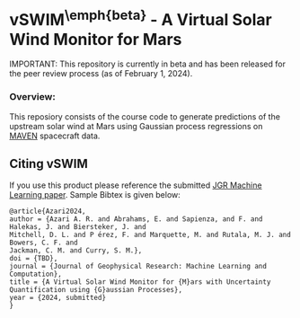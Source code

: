 # vSWIM<sup>\emph{beta}</sup> - A Virtual Solar Wind Monitor for Mars 

IMPORTANT: This repository is currently in beta and has been released for the peer review process (as of February 1, 2024). 

### Overview: 

This reposiory consists of the course code to generate predictions of the upstream solar wind at Mars using Gaussian process regressions on [MAVEN](https://mars.nasa.gov/maven/) spacecraft data.

## Citing vSWIM

If you use this product please reference the submitted [JGR Machine Learning paper](PENDING). Sample Bibtex is given below:

```
@article{Azari2024,
author = {Azari A. R. and Abrahams, E. and Sapienza, and F. and Halekas, J. and Biersteker, J. and 
Mitchell, D. L. and P ́erez, F. and Marquette, M. and Rutala, M. J. and Bowers, C. F. and 
Jackman, C. M. and Curry, S. M.},
doi = {TBD},
journal = {Journal of Geophysical Research: Machine Learning and Computation},
title = {A Virtual Solar Wind Monitor for {M}ars with Uncertainty Quantification using {G}aussian Processes},
year = {2024, submitted}
}
```
